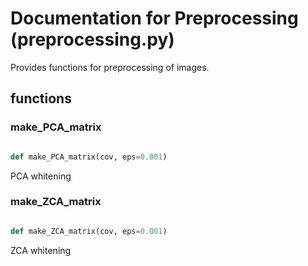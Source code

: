 # Documentation for Preprocessing (preprocessing.py)

Provides functions for preprocessing of images. 
## functions

### make\_PCA\_matrix
```py

def make_PCA_matrix(cov, eps=0.001)

```



PCA whitening 


### make\_ZCA\_matrix
```py

def make_ZCA_matrix(cov, eps=0.001)

```



ZCA whitening 


